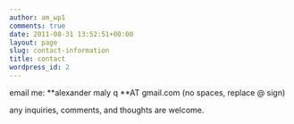 ```yaml
---
author: am_wp1
comments: true
date: 2011-08-31 13:52:51+00:00
layout: page
slug: contact-information
title: contact
wordpress_id: 2
---
```


email me: **alexander maly q **AT gmail.com (no spaces, replace @ sign)


any inquiries, comments, and thoughts are welcome.
